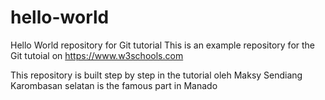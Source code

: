 # hello-world
Hello World repository for Git tutorial
This is an example repository for the Git tutoial on https://www.w3schools.com

This repository is built step by step in the tutorial oleh Maksy Sendiang
Karombasan selatan is the famous part in Manado
